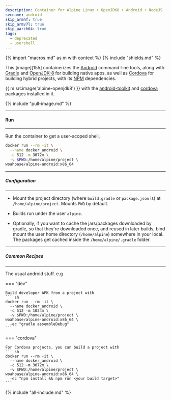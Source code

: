 ```yaml
---
description: Container for Alpine Linux + OpenJDK8 + Android + NodeJS + Cordova
svcname: android
skip_armhf: true
skip_armv7l: true
skip_aarch64: true
tags:
  - deprecated
  - usershell
---
```


{% import "macros.md" as m with context %}
{% include "shields.md" %}

This [image][155] containerizes the [Android][2] command-line
tools, along with [Gradle][3] and [OpenJDK-8][1] for building
native apps, as well as [Cordova][4] for building hybrid
projects, with its [NPM][5] dependencies.

{{ m.srcimage('alpine-openjdk8') }} with the [android-toolkit][2]
and [cordova][4] packages installed in it.

{% include "pull-image.md" %}

---
#### Run
---

Run the container to get a user-scoped shell,

``` sh
docker run --rm -it \
  --name docker_android \
  -c 512 -m 3072m \
  -v $PWD:/home/alpine/project \
woahbase/alpine-android:x86_64
```

---
##### Configuration
---

* Mount the project directory (where `build.gradle` or
  `package.json` is) at `/home/alpine/project`. Mounts `PWD` by
  default.

* Builds run under the user `alpine`.

* Optionally, if you want to cache the jars/packages downloaded by
  gradle, so that they're downloaded once, and reused in later
  builds, bind mount the user home directory (`/home/alpine`)
  somewhere in your local. The packages get cached inside the
  `/home/alpine/.gradle` folder.

---
##### Common Recipes
---

The usual android stuff. e.g

=== "dev"

    Build developer APK from a project with
    ``` sh
    docker run --rm -it \
      --name docker_android \
      -c 512 -m 1024m \
      -v $PWD:/home/alpine/project \
    woahbase/alpine-android:x86_64 \
      -ec "gradle assembleDebug"
    ```

=== "cordova"

    For Cordova projects, you can build a project with
    ``` sh
    docker run --rm -it \
      --name docker_android \
      -c 512 -m 3072m \
      -v $PWD:/home/alpine/project \
    woahbase/alpine-android:x86_64 \
      -ec "npm install && npm run <your build target>"
    ```

[1]: https://openjdk.org/projects/jdk8/
[2]: https://developer.android.com/studio/#command-tools
[3]: https://gradle.org/
[4]: https://cordova.apache.org/
[5]: https://www.npmjs.com/

{% include "all-include.md" %}
